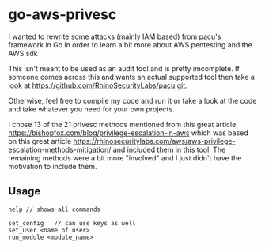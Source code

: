 # go-aws-privesc

I wanted to rewrite some attacks (mainly IAM based) from pacu's framework in Go in order to learn a bit more about AWS pentesting and the AWS sdk

This isn't meant to be used as an audit tool and is pretty imcomplete. If someone comes across this and wants an actual supported tool then take a look at https://github.com/RhinoSecurityLabs/pacu.git.

Otherwise, feel free to compile my code and run it or take a look at the code and take whatever you need for your own projects.

I chose 13 of the 21 privesc methods mentioned from this great article https://bishopfox.com/blog/privilege-escalation-in-aws which was based on this great article https://rhinosecuritylabs.com/aws/aws-privilege-escalation-methods-mitigation/ and included them in this tool. The remaining methods were a bit more "involved" and I just didn't have the motivation to include them. 

## Usage

```
help // shows all commands

set_config   // can use keys as well
set_user <name of user>
run_module <module_name>
```
